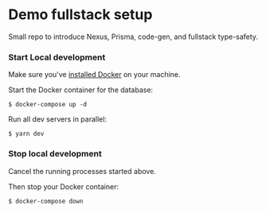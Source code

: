 # Demo fullstack setup

Small repo to introduce Nexus, Prisma, code-gen, and fullstack type-safety.

### Start Local development

Make sure you've [installed Docker](https://docs.docker.com/get-docker/) on your machine.

Start the Docker container for the database:

```
$ docker-compose up -d
```

Run all dev servers in parallel:

```
$ yarn dev
```

### Stop local development

Cancel the running processes started above.

Then stop your Docker container:

```
$ docker-compose down
```
